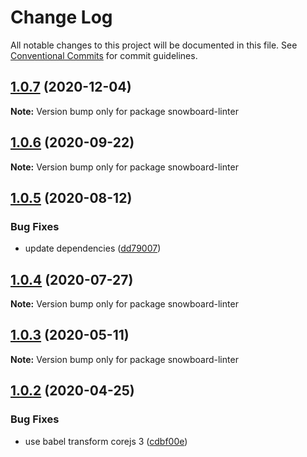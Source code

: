 # Change Log

All notable changes to this project will be documented in this file.
See [Conventional Commits](https://conventionalcommits.org) for commit guidelines.

## [1.0.7](https://github.com/bukalapak/snowboard/compare/snowboard-linter@1.0.6...snowboard-linter@1.0.7) (2020-12-04)

**Note:** Version bump only for package snowboard-linter





## [1.0.6](https://github.com/bukalapak/snowboard/compare/snowboard-linter@1.0.5...snowboard-linter@1.0.6) (2020-09-22)

**Note:** Version bump only for package snowboard-linter





## [1.0.5](https://github.com/bukalapak/snowboard/compare/snowboard-linter@1.0.4...snowboard-linter@1.0.5) (2020-08-12)


### Bug Fixes

* update dependencies ([dd79007](https://github.com/bukalapak/snowboard/commit/dd79007450a6a461849cd6dacfaa9eda00917c90))





## [1.0.4](https://github.com/bukalapak/snowboard/compare/snowboard-linter@1.0.3...snowboard-linter@1.0.4) (2020-07-27)

**Note:** Version bump only for package snowboard-linter





## [1.0.3](https://github.com/bukalapak/snowboard/compare/snowboard-linter@1.0.2...snowboard-linter@1.0.3) (2020-05-11)

**Note:** Version bump only for package snowboard-linter





## [1.0.2](https://github.com/bukalapak/snowboard/compare/snowboard-linter@1.0.1...snowboard-linter@1.0.2) (2020-04-25)


### Bug Fixes

* use babel transform corejs 3 ([cdbf00e](https://github.com/bukalapak/snowboard/commit/cdbf00e5f5911c4a49f6c2254a2dd1c7a87b0ace))
